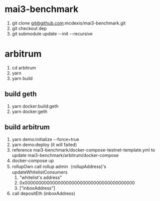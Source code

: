 # mai3-benchmark

1. git clone git@github.com:mcdexio/mai3-benchmark.git
2. git checkout dep
3. git submodule update --init --recursive

# arbitrum
1. cd arbitrum
2. yarn
3. yarn build
## build geth
1. yarn docker:build:geth
2. yarn docker:geth
## build arbitrum
1. yarn demo:initialize --force=true
2. yarn demo:deploy (it will failed)
3. reference mai3-benchmark/docker-compose-testnet-template.yml to update mai3-benchmark/arbitrum/docker-compose
4. docker-compose up
5. rollupOwn call rollup admin（rollupAddress)'s updateWhitelistConsumers
   1. "whitelist's address"
   2. 0x0000000000000000000000000000000000000000
   3. ["inboxAddress"]
6. call depositEth (inboxAddress)
